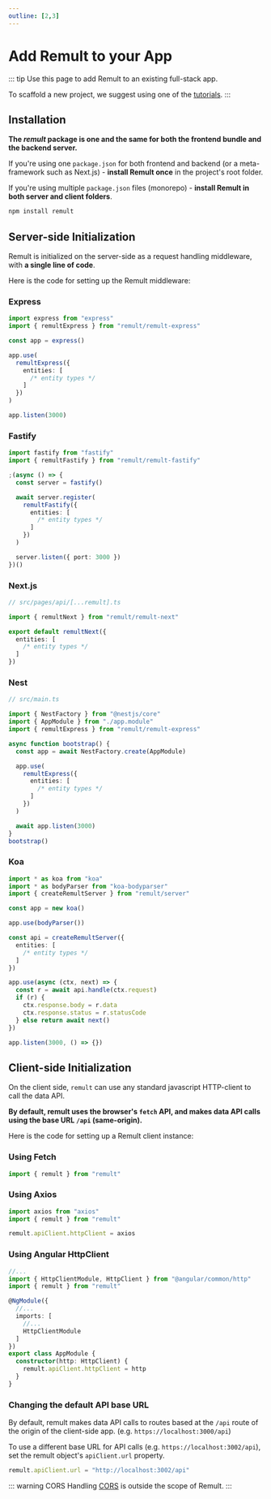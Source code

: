 ```yaml
---
outline: [2,3]
---
```


# Add Remult to your App

::: tip Use this page to add Remult to an existing full-stack app.

To scaffold a new project, we suggest using one of the [tutorials](../docs/#learn-by-doing).
:::

## Installation

**The _remult_ package is one and the same for both the frontend bundle and the backend server.**

If you're using one `package.json` for both frontend and backend (or a meta-framework such as Next.js) - **install Remult once** in the project's root folder.

If you're using multiple `package.json` files (monorepo) - **install Remult in both server and client folders**.

```sh
npm install remult
```

## Server-side Initialization

Remult is initialized on the server-side as a request handling middleware, with **a single line of code**.

Here is the code for setting up the Remult middleware:

### Express

```ts
import express from "express"
import { remultExpress } from "remult/remult-express"

const app = express()

app.use(
  remultExpress({
    entities: [
      /* entity types */
    ]
  })
)

app.listen(3000)
```

### Fastify

```ts
import fastify from "fastify"
import { remultFastify } from "remult/remult-fastify"

;(async () => {
  const server = fastify()

  await server.register(
    remultFastify({
      entities: [
        /* entity types */
      ]
    })
  )

  server.listen({ port: 3000 })
})()
```

### Next.js

```ts
// src/pages/api/[...remult].ts

import { remultNext } from "remult/remult-next"

export default remultNext({
  entities: [
    /* entity types */
  ]
})
```

### Nest

```ts
// src/main.ts

import { NestFactory } from "@nestjs/core"
import { AppModule } from "./app.module"
import { remultExpress } from "remult/remult-express"

async function bootstrap() {
  const app = await NestFactory.create(AppModule)

  app.use(
    remultExpress({
      entities: [
        /* entity types */
      ]
    })
  )

  await app.listen(3000)
}
bootstrap()
```

### Koa

```ts
import * as koa from "koa"
import * as bodyParser from "koa-bodyparser"
import { createRemultServer } from "remult/server"

const app = new koa()

app.use(bodyParser())

const api = createRemultServer({
  entities: [
    /* entity types */
  ]
})

app.use(async (ctx, next) => {
  const r = await api.handle(ctx.request)
  if (r) {
    ctx.response.body = r.data
    ctx.response.status = r.statusCode
  } else return await next()
})

app.listen(3000, () => {})
```

## Client-side Initialization

On the client side, `remult` can use any standard javascript HTTP-client to call the data API.

**By default, remult uses the browser's `fetch` API, and makes data API calls using the base URL `/api` (same-origin).**

Here is the code for setting up a Remult client instance:

### Using Fetch

```ts
import { remult } from "remult"
```

### Using Axios

```ts
import axios from "axios"
import { remult } from "remult"

remult.apiClient.httpClient = axios
```

### Using Angular HttpClient

```ts
//...
import { HttpClientModule, HttpClient } from "@angular/common/http"
import { remult } from "remult"

@NgModule({
  //...
  imports: [
    //...
    HttpClientModule
  ]
})
export class AppModule {
  constructor(http: HttpClient) {
    remult.apiClient.httpClient = http
  }
}
```

### Changing the default API base URL

By default, remult makes data API calls to routes based at the `/api` route of the origin of the client-side app. (e.g. `https://localhost:3000/api`)

To use a different base URL for API calls (e.g. `https://localhost:3002/api`), set the remult object's `apiClient.url` property.

```ts
remult.apiClient.url = "http://localhost:3002/api"
```

::: warning CORS
Handling [CORS](https://developer.mozilla.org/en-US/docs/Web/HTTP/CORS) is outside the scope of Remult.
:::
